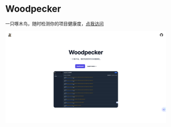 # Woodpecker

一只啄木鸟，随时检测你的项目健康度，[点我访问](http://blog.cellerchan.top/)

![Website](./docs/website.jpg)
